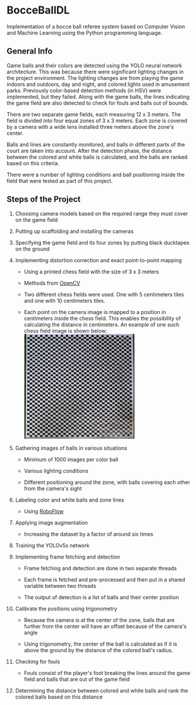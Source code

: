 # BocceBallDL

Implementation of a bocce ball referee system based on Computer Vision and Machine Learning using the Python programming language.

## General Info

Game balls and their colors are detected using the YOLO neural network architecture. This was because there were significant lighting changes in the project environment. The lighting changes are from playing the game indoors and outdoors, day and night, and colored lights used in amusement parks. Previously color-based detection methods (in HSV) were implemented, but they failed. Along with the game balls, the lines indicating the game field are also detected to check for fouls and balls out of bounds.

There are two separate game fields, each measuring 12 x 3 meters. The field is divided into four equal zones of 3 x 3 meters. Each zone is covered by a camera with a wide lens installed three meters above the zone's center.

Balls and lines are constantly monitored, and balls in different parts of the court are taken into account. After the detection phase, the distance between the colored and white balls is calculated, and the balls are ranked based on this criteria.

There were a number of lighting conditions and ball positioning inside the field that were tested as part of this project.

## Steps of the Project

1. Choosing camera models based on the required range they must cover on the game field

2. Putting up scaffolding and installing the cameras

3. Specifying the game field and its four zones by putting black ducktapes on the ground

4. Implementing distortion correction and exact point-to-point mapping

	- Using a printed chess field with the size of 3 x 3 meters

	- Methods from [OpenCV](https://opencv.org)

	- Two different chess fields were used. One with 5 centimeters tiles and one with 10 centimeters tiles.

	- Each point on the camera image is mapped to a position in centimeters inside the chess field. This enables the possibility of calculating the distance in centimeters. An example of one such chess field image is shown below: <img  alt="Chess field image" width="300" src="/chessBoard5.jpg"/>

5. Gathering images of balls in various situations

	- Minimum of 1000 images per color ball

	- Various lighting conditions

	- Different positioning around the zone, with balls covering each other from the camera's sight

6. Labeling color and white balls and zone lines

	- Using [RoboFlow](https://roboflow.com)

7. Applying image augmentation

	- Increasing the dataset by a factor of around six times

9. Training the YOLOv5s network

10. Implementing frame fetching and detection

	- Frame fetching and detection are done in two separate threads

	- Each frame is fetched and pre-processed and then put in a shared variable between two threads

	- The output of detection is a list of balls and their center position

11. Calibrate the positions using trigonometry

	- Because the camera is at the center of the zone, balls that are further from the center will have an offset because of the camera's angle

	- Using trigonometry, the center of the ball is calculated as if it is above the ground by the distance of the colored ball's radius.

12. Checking for fouls

	- Fouls consist of the player's foot breaking the lines around the game field and balls that are out of the game field

13. Determining the distance between colored and white balls and rank the colored balls based on this distance
